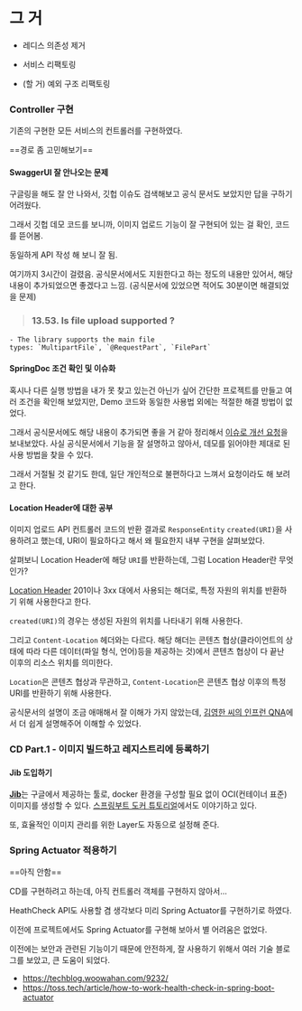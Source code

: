 
# 그 거

- 레디스 의존성 제거

- 서비스 리팩토링

- (할 거) 예외 구조 리팩토링


### Controller 구현

기존의 구현한 모든 서비스의 컨트롤러를 구현하였다.

==경로 좀 고민해보기==

#### SwaggerUI 잘 안나오는 문제
구글링을 해도 잘 안 나와서, 깃헙 이슈도 검색해보고 공식 문서도 보았지만 답을 구하기 어려웠다. 

그래서 깃헙 데모 코드를 보니까, 이미지 업로드 기능이 잘 구현되어 있는 걸 확인, 코드를 뜯어봄.

동일하게 API 작성 해 보니 잘 됨.

여기까지 3시간이 걸렸음. 공식문서에서도 지원한다고 하는 정도의 내용만 있어서, 해당 내용이 추가되었으면 좋겠다고 느낌. (공식문서에 있었으면 적어도 30분이면 해결되었을 문제)

> ### 13.53. Is file upload supported ?
    - The library supports the main file types: `MultipartFile`, `@RequestPart`, `FilePart`

#### SpringDoc 조건 확인 및 이슈화

혹시나 다른 실행 방법을 내가 못 찾고 있는건 아닌가 싶어 간단한 프로젝트를 만들고 여러 조건을 확인해 보았지만, Demo 코드와 동일한 사용법 외에는 적절한 해결 방법이 없었다.

그래서 공식문서에도 해당 내용이 추가되면 좋을 거 같아 정리해서 [이슈로 개선 요청](https://github.com/springdoc/springdoc-openapi/issues/2570)을 보내보았다.
사실 공식문서에서 기능을 잘 설명하고 않아서, 데모를 읽어야한 제대로 된 사용 방법을 찾을 수 있다.

그래서 거절될 것 같기도 한데, 일단 개인적으로 불편하다고 느껴서 요청이라도 해 보려고 한다.


#### Location Header에 대한 공부
이미지 업로드 API 컨트롤러 코드의 반환 결과로 `ResponseEntity` `created(URI)`을 사용하려고 했는데, URI이 필요하다고 해서 왜 필요한지 내부 구현을 살펴보았다.

살펴보니 Location Header에 해당 `URI`를 반환하는데, 그럼 Location Header란 무엇인가?

[Location Header](https://developer.mozilla.org/en-US/docs/Web/HTTP/Headers/Location) 201이나 3xx 대에서 사용되는 해더로, 특정 자원의 위치를 반환하기 위해 사용한다고 한다.

`created(URI)`의 경우는 생성된 자원의 위치를 나타내기 위해 사용한다.

그리고 `Content-Location` 헤더와는 다르다. 해당 해더는 콘텐츠 협상(클라이언트의 상태에 따라 다른 데이터(파일 형식, 언어)등을 제공하는 것)에서 콘텐츠 협상이 다 끝난 이후의 리소스 위치를 의미한다.

`Location`은 콘텐츠 협상과 무관하고, `Content-Location`은 콘텐츠 협상 이후의 특정 URI를 반환하기 위해 사용한다.

공식문서의 설명이 조금 애매해서 잘 이해가 가지 않았는데, [김영한 씨의 인프런 QNA](https://www.inflearn.com/questions/160779/location-%ED%97%A4%EB%8D%94%EC%99%80-content-location)에서 더 쉽게 설명해주어 이해할 수 있었다.



### CD Part.1 - 이미지 빌드하고 레지스트리에 등록하기

#### Jib 도입하기
[**Jib**](https://github.com/GoogleContainerTools/jib)는 구글에서 제공하는 툴로, docker 환경을 구성할 필요 없이 OCI(컨테이너 표준)이미지를 생성할 수 있다. [스프링부트 도커 튜토리얼](https://spring.io/guides/topicals/spring-boot-docker)에서도 이야기하고 있다.

또, 효율적인 이미지 관리를 위한 Layer도 자동으로 설정해 준다.


### Spring Actuator 적용하기

==아직 안함==

CD를 구현하려고 하는데, 아직 컨트롤러 객체를 구현하지 않아서...

HeathCheck API도 사용할 겸 생각보다 미리  Spring Actuator를 구현하기로 하였다.

이전에 프로젝트에서도 Spring Actuator를 구현해 보아서 별 어려움은 없었다.

이전에는 보안과 관련된 기능이기 때문에 안전하게, 잘 사용하기 위해서 여러 기술 블로그를 보았고, 큰 도움이 되었다.
- https://techblog.woowahan.com/9232/
- https://toss.tech/article/how-to-work-health-check-in-spring-boot-actuator

